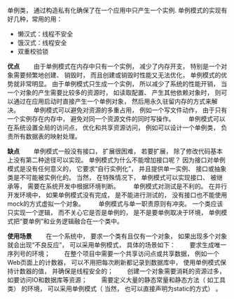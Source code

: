 单例类， 通过构造私有化确保了在一个应用中只产生一个实例.
单例模式的实现有好几种，常用的用：
- 懒汉式：线程不安全
- 饿汉式：线程安全
- 双重校验锁

**优点**
　　由于单例模式在内存中只有一个实例， 减少了内存开支， 特别是一个对象需要频繁地创建、 销毁时， 而且创建或销毁时性能又无法优化， 单例模式的优势就非常明显。
由于单例模式只生成一个实例， 所以减少了系统的性能开销， 当一个对象的产生需要比较多的资源时， 如读取配置、 产生其他依赖对象时， 则可以通过在应用启动时直接产生一个单例对象， 然后用永久驻留内存的方式来解决。
　　单例模式可以避免对资源的多重占用， 例如一个写文件动作， 由于只有一个实例存在内存中， 避免对同一个资源文件的同时写操作。
　　单例模式可以在系统设置全局的访问点， 优化和共享资源访问， 例如可以设计一个单例类， 负责所有数据表的映射处理。

**缺点**
　　单例模式一般没有接口， 扩展很困难， 若要扩展， 除了修改代码基本上没有第二种途径可以实现。 单例模式为什么不能增加接口呢？ 因为接口对单例模式是没有任何意义的， 它要求“自行实例化”， 并且提供单一实例、 接口或抽象类是不可能被实例化的。 当然， 在特殊情况下， 单例模式可以实现接口、 被继承等， 需要在系统开发中根据环境判断。
　　单例模式对测试是不利的。 在并行开发环境中， 如果单例模式没有完成， 是不能进行测试的， 没有接口也不能使用mock的方式虚拟一个对象。
　　单例模式与单一职责原则有冲突。 一个类应该只实现一个逻辑， 而不关心它是否是单例的， 是不是要单例取决于环境， 单例模式把“要单例”和业务逻辑融合在一个类中。

**使用场景**
　　在一个系统中， 要求一个类有且仅有一个对象， 如果出现多个对象就会出现“不良反应”， 可以采用单例模式， 具体的场景如下：
　　要求生成唯一序列号的环境；
　　在整个项目中需要一个共享访问点或共享数据， 例如一个Web页面上的计数器， 可以不用把每次刷新都记录到数据库中， 使用单例模式保持计数器的值， 并确保是线程安全的；
　　创建一个对象需要消耗的资源过多， 如要访问IO和数据库等资源；
　　需要定义大量的静态常量和静态方法（ 如工具类） 的环境， 可以采用单例模式（ 当然， 也可以直接声明为static的方式） 。